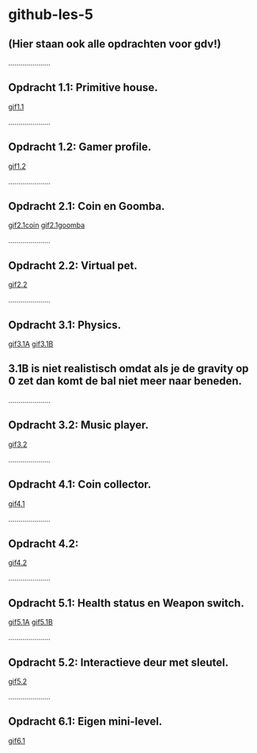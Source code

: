 # github-les-5

## (Hier staan ook alle opdrachten voor gdv!)

.....................

## Opdracht 1.1: Primitive house.
[gif1.1](1.1_gdv.gif)

.....................

## Opdracht 1.2: Gamer profile.
[gif1.2](1.2_gdv.gif)

.....................

## Opdracht 2.1: Coin en Goomba.
[gif2.1coin](2.1coin_gdv.gif)
[gif2.1goomba](2.1goomba_gdv.gif)

.....................

## Opdracht 2.2: Virtual pet.
[gif2.2](2.2_gdv.gif)

.....................

## Opdracht 3.1: Physics.
[gif3.1A](3.1A_gdv.gif)
[gif3.1B](3.1B_gdv.gif)
## 3.1B is niet realistisch omdat als je de gravity op 0 zet dan komt de bal niet meer naar beneden.

.....................

## Opdracht 3.2: Music player.
[gif3.2](3.2_gdv.gif)

.....................

## Opdracht 4.1: Coin collector.
[gif4.1](4.1_gdv.gif)

.....................

## Opdracht 4.2:
[gif4.2](4.2_gdv.gif)

.....................

## Opdracht 5.1: Health status en Weapon switch.
[gif5.1A](5.1A_gdv.gif)
[gif5.1B](5.1B_gdv.gif)

.....................

## Opdracht 5.2: Interactieve deur met sleutel.
[gif5.2](5.2_gdv.gif)

.....................

## Opdracht 6.1: Eigen mini-level.
[gif6.1](6.1_gdv.gif)
